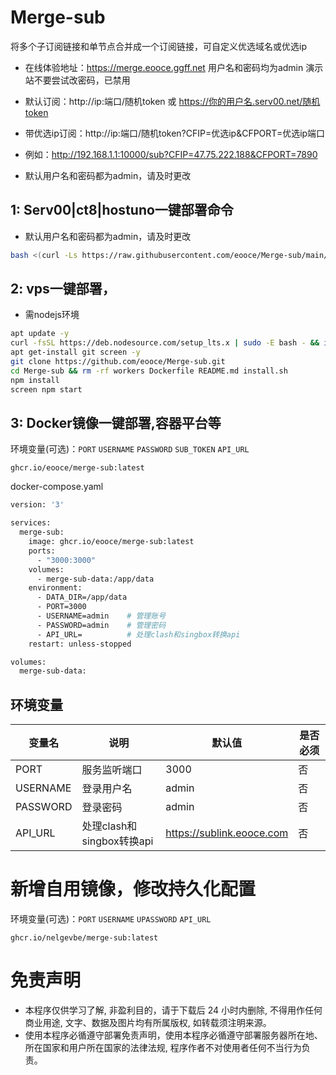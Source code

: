 # Merge-sub
将多个子订阅链接和单节点合并成一个订阅链接，可自定义优选域名或优选ip
* 在线体验地址：https://merge.eooce.ggff.net   用户名和密码均为admin 演示站不要尝试改密码，已禁用

* 默认订阅：http://ip:端口/随机token 或 https://你的用户名.serv00.net/随机token
* 带优选ip订阅：http://ip:端口/随机token?CFIP=优选ip&CFPORT=优选ip端口
* 例如：http://192.168.1.1:10000/sub?CFIP=47.75.222.188&CFPORT=7890
* 默认用户名和密码都为admin，请及时更改

## 1: Serv00|ct8|hostuno一键部署命令
* 默认用户名和密码都为admin，请及时更改
```bash
bash <(curl -Ls https://raw.githubusercontent.com/eooce/Merge-sub/main/install.sh)
```

## 2: vps一键部署，
* 需nodejs环境
```bash
apt update -y
curl -fsSL https://deb.nodesource.com/setup_lts.x | sudo -E bash - && install nodejs
apt get-install git screen -y
git clone https://github.com/eooce/Merge-sub.git
cd Merge-sub && rm -rf workers Dockerfile README.md install.sh
npm install
screen npm start 
```

## 3: Docker镜像一键部署,容器平台等

环境变量(可选)：`PORT`  `USERNAME`  `PASSWORD`  `SUB_TOKEN`  `API_URL`

```
ghcr.io/eooce/merge-sub:latest
```

docker-compose.yaml
```bash
version: '3'

services:
  merge-sub:
    image: ghcr.io/eooce/merge-sub:latest
    ports:
      - "3000:3000"
    volumes:
      - merge-sub-data:/app/data
    environment:
      - DATA_DIR=/app/data
      - PORT=3000
      - USERNAME=admin    # 管理账号
      - PASSWORD=admin    # 管理密码
      - API_URL=          # 处理clash和singbox转换api
    restart: unless-stopped

volumes:
  merge-sub-data:
```
## 环境变量

| 变量名     | 说明               | 默认值   | 是否必须 |
|-----------|--------------------|----------|----------|
| PORT      | 服务监听端口       | 3000     | 否|
| USERNAME  | 登录用户名         | admin    |否|
| PASSWORD  | 登录密码           | admin     |否|
| API_URL   | 处理clash和singbox转换api| https://sublink.eooce.com |否|

# 新增自用镜像，修改持久化配置

环境变量(可选)：`PORT`  `USERNAME`  `UPASSWORD`  `API_URL`
```
ghcr.io/nelgevbe/merge-sub:latest
```

# 免责声明
* 本程序仅供学习了解, 非盈利目的，请于下载后 24 小时内删除, 不得用作任何商业用途, 文字、数据及图片均有所属版权, 如转载须注明来源。
* 使用本程序必循遵守部署免责声明，使用本程序必循遵守部署服务器所在地、所在国家和用户所在国家的法律法规, 程序作者不对使用者任何不当行为负责。
